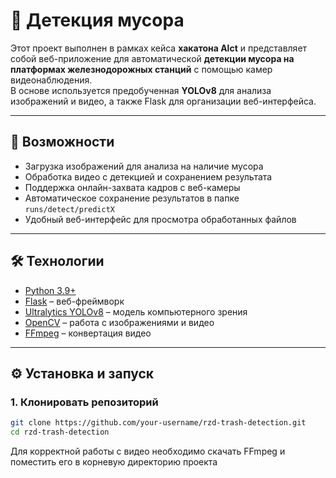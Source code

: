 # 🚉 Детекция мусора 

Этот проект выполнен в рамках кейса **хакатона Alct** и представляет собой веб-приложение для автоматической **детекции мусора на платформах железнодорожных станций** с помощью камер видеонаблюдения.  
В основе используется предобученная **YOLOv8** для анализа изображений и видео, а также Flask для организации веб-интерфейса.

---

## 📌 Возможности

- Загрузка изображений для анализа на наличие мусора  
- Обработка видео с детекцией и сохранением результата  
- Поддержка онлайн-захвата кадров с веб-камеры  
- Автоматическое сохранение результатов в папке `runs/detect/predictX`  
- Удобный веб-интерфейс для просмотра обработанных файлов  

---

## 🛠️ Технологии

- [Python 3.9+](https://www.python.org/)  
- [Flask](https://flask.palletsprojects.com/) – веб-фреймворк  
- [Ultralytics YOLOv8](https://github.com/ultralytics/ultralytics) – модель компьютерного зрения  
- [OpenCV](https://opencv.org/) – работа с изображениями и видео  
- [FFmpeg](https://ffmpeg.org/) – конвертация видео  

---

## ⚙️ Установка и запуск

### 1. Клонировать репозиторий
```bash
git clone https://github.com/your-username/rzd-trash-detection.git
cd rzd-trash-detection
```
Для корректной работы с видео необходимо скачать FFmpeg и поместить его в корневую директорию проекта
